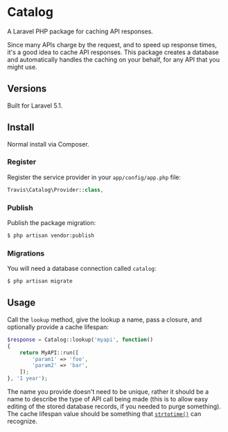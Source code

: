 # Catalog

A Laravel PHP package for caching API responses.

Since many APIs charge by the request, and to speed up response times, it's a good idea to cache API responses.  This package creates a database and automatically handles the caching on your behalf, for any API that you might use.

## Versions

Built for Laravel 5.1.

## Install

Normal install via Composer.

### Register

Register the service provider in your ``app/config/app.php`` file:

```php
Travis\Catalog\Provider::class,
```

### Publish

Publish the package migration:

```bash
$ php artisan vendor:publish
```

### Migrations

You will need a database connection called ``catalog``:

```bash
$ php artisan migrate
```

## Usage

Call the ``lookup`` method, give the lookup a name, pass a closure, and optionally provide a cache lifespan:

```php
$response = Catalog::lookup('myapi', function()
{
	return MyAPI::run([
		'param1' => 'foo',
		'param2' => 'bar',
	]);
}, '1 year');
```

The name you provide doesn't need to be unique, rather it should be a name to describe the type of API call being made (this is to allow easy editing of the stored database records, if you needed to purge something).  The cache lifespan value should be something that [``strtotime()``](http://php.net/manual/en/function.strtotime.php) can recognize.
